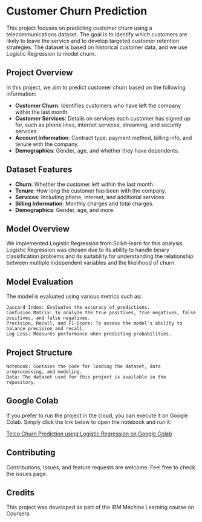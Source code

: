 # Customer Churn Prediction 

This project focuses on predicting customer churn using a telecommunications dataset. The goal is to identify which customers are likely to leave the service and to develop targeted customer retention strategies. The dataset is based on historical customer data, and we use Logistic Regression to model churn.

## Project Overview 

In this project, we aim to predict customer churn based on the following information:

- **Customer Churn**: Identifies customers who have left the company within the last month.
- **Customer Services**: Details on services each customer has signed up for, such as phone lines, internet services, streaming, and security services.
- **Account Information**: Contract type, payment method, billing info, and tenure with the company.
- **Demographics**: Gender, age, and whether they have dependents.

## Dataset Features 

- **Churn**: Whether the customer left within the last month.
- **Tenure**: How long the customer has been with the company.
- **Services**: Including phone, internet, and additional services.
- **Billing Information**: Monthly charges and total charges.
- **Demographics**: Gender, age, and more.

## Model Overview 

We implemented Logistic Regression from Scikit-learn for this analysis. Logistic Regression was chosen due to its ability to handle binary classification problems and its suitability for understanding the relationship between multiple independent variables and the likelihood of churn.

## Model Evaluation 

The model is evaluated using various metrics such as:

    Jaccard Index: Evaluates the accuracy of predictions.
    Confusion Matrix: To analyze the true positives, true negatives, false positives, and false negatives.
    Precision, Recall, and F1-Score: To assess the model's ability to balance precision and recall.
    Log Loss: Measures performance when predicting probabilities.

## Project Structure

    Notebook: Contains the code for loading the dataset, data preprocessing, and modeling.
    Data: The dataset used for this project is available in the repository.
    
## Google Colab

If you prefer to run the project in the cloud, you can execute it on Google Colab. Simply click the link below to open the notebook and run it:

[Telco Churn Prediction using Logistic Regression on Google Colab](https://colab.research.google.com/drive/1t4vF09UVlPeLbSPV8fn99IJ0fcMpUVJ8?usp=sharing)


## Contributing

Contributions, issues, and feature requests are welcome. Feel free to check the issues page.

## Credits

This project was developed as part of the IBM Machine Learning course on Coursera.
